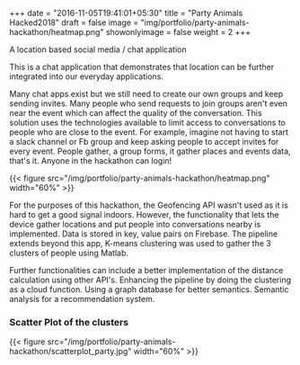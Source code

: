 +++
date = "2016-11-05T19:41:01+05:30"
title = "Party Animals Hacked2018"
draft = false
image = "img/portfolio/party-animals-hackathon/heatmap.png"
showonlyimage = false
weight = 2
+++

A location based social media / chat application

This is a chat application that demonstrates that location can be further integrated into our everyday applications.

Many chat apps exist but we still need to create our own groups and keep sending invites. Many people who send requests to join groups aren't even near the event which can affect the quality of the conversation. This solution uses the technologies available to limit access to conversations to people who are close to the event. For example, imagine not having to start a slack channel or Fb group and keep asking people to accept invites for every event. People gather, a group forms, it gather places and events data, that's it. Anyone in the hackathon can login!

{{< figure src="/img/portfolio/party-animals-hackathon/heatmap.png" width="60%" >}}

<!-- ![](/img/portfolio/party-animals-hackathon/heatmap.png) -->

For the purposes of this hackathon, the Geofencing API wasn't used as it is hard to get a good signal indoors. However, the functionality that lets the device gather locations and put people into conversations nearby is implemented. Data is stored in key, value pairs on Firebase. The pipeline extends beyond this app, K-means clustering was used to gather the 3 clusters of people using Matlab.

Further functionalities can include a better implementation of the distance calculation using other API's. Enhancing the pipeline by doing the clustering as a cloud function. Using a graph database for better semantics. Semantic analysis for a recommendation system.

### Scatter Plot of the clusters
{{< figure src="/img/portfolio/party-animals-hackathon/scatterplot_party.jpg" width="60%" >}}
<!-- ![](/img/portfolio/party-animals-hackathon/scatterplot_party.jpg) -->
